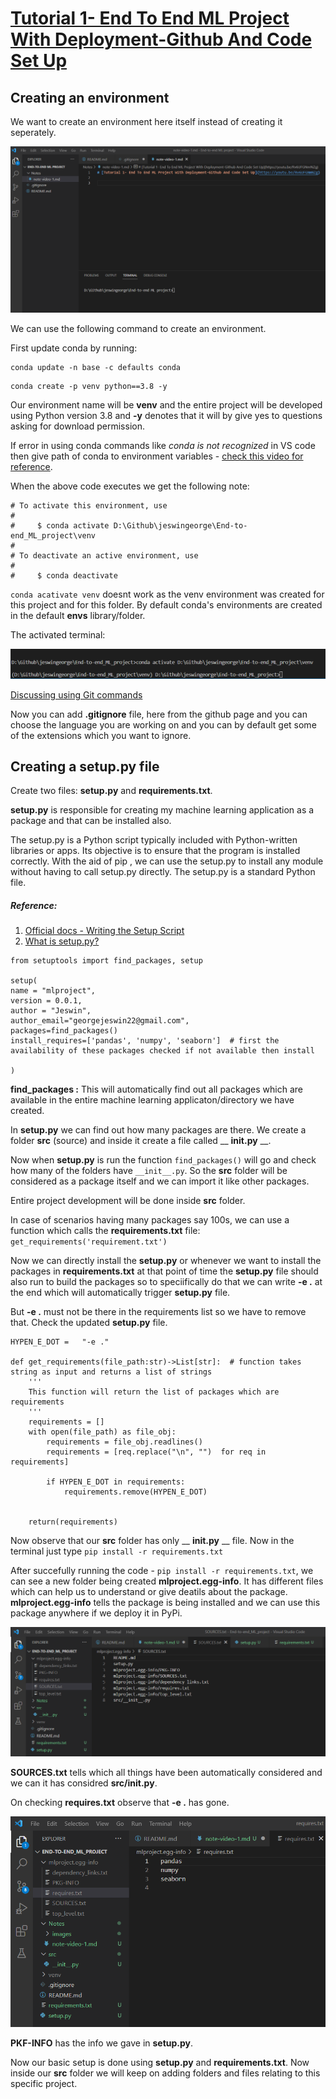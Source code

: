 # [Tutorial 1- End To End ML Project With Deployment-Github And Code Set Up](https://youtu.be/Rv6UFGNmNZg)

## Creating an environment

We want to create an environment here itself instead of creating it seperately. 

![](images/1.png)

We can use the following command to create an environment.

First update conda by running:

```
conda update -n base -c defaults conda
```

```
conda create -p venv python==3.8 -y
```

Our environment name will be __venv__ and the entire project will be developed using Python version 3.8 and __-y__ denotes that it will by give yes to questions asking for download permission.

If error in using conda commands like _conda is not recognized_ in VS code then give path of conda to environment variables - [check this video for reference](https://youtu.be/wuQbZbLIaEo).

When the above code executes we get the following note:

```
# To activate this environment, use
#
#     $ conda activate D:\Github\jeswingeorge\End-to-end_ML_project\venv
#
# To deactivate an active environment, use
#
#     $ conda deactivate
```

`conda acativate venv` doesnt work as the venv environment was created for this project and for this folder. By default conda's environments are created in the default __envs__ library/folder.

The activated terminal:

![](images/2.png)

[Discussing using Git commands](https://youtu.be/Rv6UFGNmNZg?t=768)

Now you can add __.gitignore__ file, here from the github page and you can choose the language you are working on and you can by default get some of the extensions which you want to ignore.

## Creating a setup.py file

Create two files: __setup.py__ and __requirements.txt__.  

__setup.py__ is responsible for creating my machine learning application as a package and that can be installed also.

The setup.py is a Python script typically included with Python-written libraries or apps. Its objective is to ensure that the program is installed correctly. With the aid of pip , we can use the setup.py to install any module without having to call setup.py directly. The setup.py is a standard Python file.

##### Reference:
1. [Official docs - Writing the Setup Script](https://docs.python.org/3/distutils/setupscript.html)
2. [What is setup.py?](https://www.educative.io/answers/what-is-setuppy)

```
from setuptools import find_packages, setup

setup(
name = "mlproject",
version = 0.0.1,
author = "Jeswin",
author_email="georgejeswin22@gmail.com",
packages=find_packages()
install_requires=['pandas', 'numpy', 'seaborn']  # first the availability of these packages checked if not available then install

)
```

__find_packages :__ This will automatically find out all packages which are available in the entire machine learning applicaton/directory we have created.

In __setup.py__ we can find out how many packages are there. We create a folder __src__ (source) and inside it create a file called __ __init.py__ __.

Now when __setup.py__ is run the function `find_packages()` will go and check how many of the folders have `__init__.py`.  So the __src__ folder will be considered as a package itself and we can import it like other packages.

Entire project development will be done inside __src__ folder.

In case of scenarios having many packages say 100s, we can use a function which calls the __requirements.txt__ file: `get_requirements('requirement.txt')`


Now we can directly install the __setup.py__ or whenever we want to install the packages in __requirements.txt__ at that point of time the __setup.py__ file should also run to build the packages so to speciifically do that we can write __-e .__ at the end which will automatically trigger  __setup.py__ file.

But __-e .__  must not be there in the requirements list so we have to remove that. Check the updated __setup.py__ file.

```
HYPEN_E_DOT =   "-e ."

def get_requirements(file_path:str)->List[str]:  # function takes string as input and returns a list of strings
    '''
    This function will return the list of packages which are requirements
    '''
    requirements = []
    with open(file_path) as file_obj:
        requirements = file_obj.readlines()
        requirements = [req.replace("\n", "")  for req in requirements]

        if HYPEN_E_DOT in requirements:
            requirements.remove(HYPEN_E_DOT)


    return(requirements)
```

Now observe that our __src__ folder has only __ __init.py__ __ file. Now in the terminal just type `pip install -r requirements.txt`

After succefully running the code - `pip install -r requirements.txt`, we can see a new folder being created __mlproject.egg-info__.
It has different files which can help us to understand or give deatils about the package.  
__mlproject.egg-info__ tells the package is being installed and we can use this package anywhere if we deploy it in PyPi.

![](images/4.png)

__SOURCES.txt__ tells which all things have been automatically considered and we can it has considred __src/__init__.py__.  

On checking __requires.txt__ observe that __-e .__ has gone.

![](images/5.png)

__PKF-INFO__ has the info we gave in __setup.py__.

Now our basic setup is done using __setup.py__ and __requirements.txt__. Now inside our __src__ folder we will keep on adding folders and files relating to this specific project.

